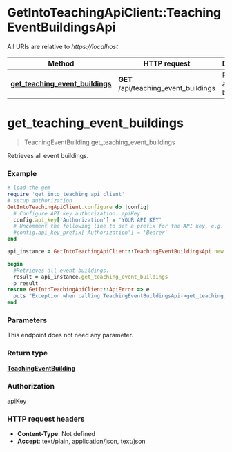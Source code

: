 # GetIntoTeachingApiClient::TeachingEventBuildingsApi

All URIs are relative to *https://localhost*

Method | HTTP request | Description
------------- | ------------- | -------------
[**get_teaching_event_buildings**](TeachingEventBuildingsApi.md#get_teaching_event_buildings) | **GET** /api/teaching_event_buildings | Retrieves all event buildings.


# **get_teaching_event_buildings**
> TeachingEventBuilding get_teaching_event_buildings

Retrieves all event buildings.

### Example
```ruby
# load the gem
require 'get_into_teaching_api_client'
# setup authorization
GetIntoTeachingApiClient.configure do |config|
  # Configure API key authorization: apiKey
  config.api_key['Authorization'] = 'YOUR API KEY'
  # Uncomment the following line to set a prefix for the API key, e.g. 'Bearer' (defaults to nil)
  #config.api_key_prefix['Authorization'] = 'Bearer'
end

api_instance = GetIntoTeachingApiClient::TeachingEventBuildingsApi.new

begin
  #Retrieves all event buildings.
  result = api_instance.get_teaching_event_buildings
  p result
rescue GetIntoTeachingApiClient::ApiError => e
  puts "Exception when calling TeachingEventBuildingsApi->get_teaching_event_buildings: #{e}"
end
```

### Parameters
This endpoint does not need any parameter.

### Return type

[**TeachingEventBuilding**](TeachingEventBuilding.md)

### Authorization

[apiKey](../README.md#apiKey)

### HTTP request headers

 - **Content-Type**: Not defined
 - **Accept**: text/plain, application/json, text/json



